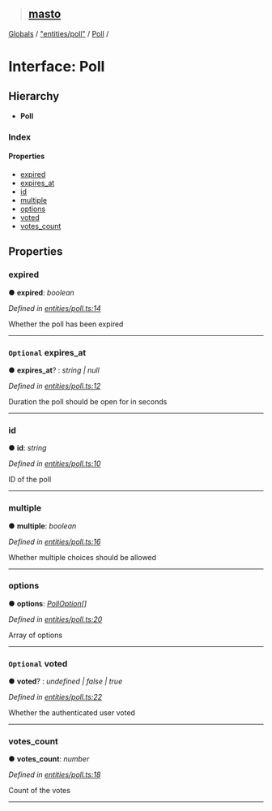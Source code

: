 > ## [masto](../README.md)

[Globals](../globals.md) / ["entities/poll"](../modules/_entities_poll_.md) / [Poll](_entities_poll_.poll.md) /

# Interface: Poll

## Hierarchy

* **Poll**

### Index

#### Properties

* [expired](_entities_poll_.poll.md#expired)
* [expires_at](_entities_poll_.poll.md#optional-expires_at)
* [id](_entities_poll_.poll.md#id)
* [multiple](_entities_poll_.poll.md#multiple)
* [options](_entities_poll_.poll.md#options)
* [voted](_entities_poll_.poll.md#optional-voted)
* [votes_count](_entities_poll_.poll.md#votes_count)

## Properties

###  expired

● **expired**: *boolean*

*Defined in [entities/poll.ts:14](https://github.com/neet/masto.js/blob/3506035/src/entities/poll.ts#L14)*

Whether the poll has been expired

___

### `Optional` expires_at

● **expires_at**? : *string | null*

*Defined in [entities/poll.ts:12](https://github.com/neet/masto.js/blob/3506035/src/entities/poll.ts#L12)*

Duration the poll should be open for in seconds

___

###  id

● **id**: *string*

*Defined in [entities/poll.ts:10](https://github.com/neet/masto.js/blob/3506035/src/entities/poll.ts#L10)*

ID of the poll

___

###  multiple

● **multiple**: *boolean*

*Defined in [entities/poll.ts:16](https://github.com/neet/masto.js/blob/3506035/src/entities/poll.ts#L16)*

Whether multiple choices should be allowed

___

###  options

● **options**: *[PollOption](_entities_poll_.polloption.md)[]*

*Defined in [entities/poll.ts:20](https://github.com/neet/masto.js/blob/3506035/src/entities/poll.ts#L20)*

Array of options

___

### `Optional` voted

● **voted**? : *undefined | false | true*

*Defined in [entities/poll.ts:22](https://github.com/neet/masto.js/blob/3506035/src/entities/poll.ts#L22)*

Whether the authenticated user voted

___

###  votes_count

● **votes_count**: *number*

*Defined in [entities/poll.ts:18](https://github.com/neet/masto.js/blob/3506035/src/entities/poll.ts#L18)*

Count of the votes

___